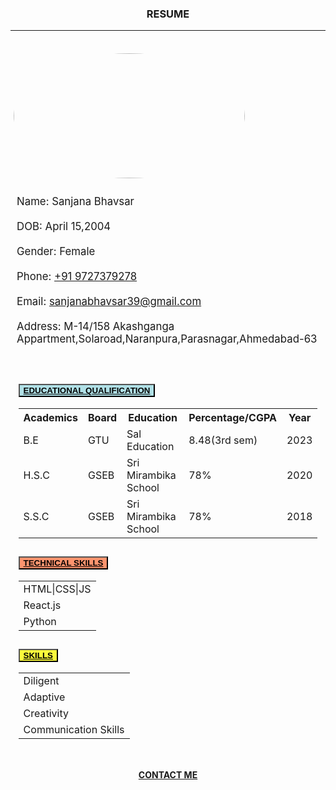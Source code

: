 <!DOCTYPE html>
<html lang="en">
<head>
    <meta charset="UTF-8">
    <meta name="viewport" content="width=device-width, initial-scale=1.0">
    <title>Resume</title>
    <link href="https://cdn.jsdelivr.net/npm/bootstrap@5.3.0/dist/css/bootstrap.min.css" rel="stylesheet" integrity="sha384-9ndCyUaIbzAi2FUVXJi0CjmCapSmO7SnpJef0486qhLnuZ2cdeRhO02iuK6FUUVM" crossorigin="anonymous">
    <link rel="stylesheet" href="style2.css">
    <link rel="Shortcut Icon" type="image/jpg" href="/practice/src/pngtree-vector-resume-icon-png-image_1018862.jpg" style="border-radius: 50%;">
    <link rel="stylesheet" href="https://cdnjs.cloudflare.com/ajax/libs/font-awesome/4.7.0/css/font-awesome.min.css">
    <script src="https://cdn.jsdelivr.net/npm/@popperjs/core@2.11.8/dist/umd/popper.min.js" integrity="sha384-I7E8VVD/ismYTF4hNIPjVp/Zjvgyol6VFvRkX/vR+Vc4jQkC+hVqc2pM8ODewa9r" crossorigin="anonymous"></script>
    <script src="https://cdn.jsdelivr.net/npm/bootstrap@5.3.0/dist/js/bootstrap.min.js" integrity="sha384-fbbOQedDUMZZ5KreZpsbe1LCZPVmfTnH7ois6mU1QK+m14rQ1l2bGBq41eYeM/fS" crossorigin="anonymous"></script>
</head>
</head>
<body>
        <center><h3>RESUME</h3></center><hr/><br/>
        <div class="row">
            <div class="col-md-4 d-flex justify-content-center" id="myid"> 
                <img src="src/IMG_20230623_220017 (1).jpg" height="200" width="370" class="img-thumbnail" style="padding: 1%; border-radius: 70%;"><br/><br/>
            </div>
            <div class="col-md-8" style="padding-top: 1%;">
                <div class="mb-3" style="font-size: larger;padding-left: 2%;">
                    <label for="name">Name:   Sanjana Bhavsar</label><br/><br/>
                    <label for="DOB">DOB:   April 15,2004</label><br/><br/>
                    <label for="gender">Gender: Female</label> <br/><br/> 
                    <label for="contact">Phone: <a href="tel:+91 9727379278"> +91 9727379278</a></label> <br/><br/>
                    <label for="email">Email: <a href="mailto:sanjanabhavsar39@gmail.com"> sanjanabhavsar39@gmail.com</a></label><br/><br/> 
                    <label for="address">Address: M-14/158 Akashganga Appartment,Solaroad,Naranpura,Parasnagar,Ahmedabad-63</label> <br/><br/> 
                </div>
            </div>
        </div> 
        <div class="accordion accordion-flush" id="accordionFlushExample" style="padding: 2.5%;">
            <div class="accordion-item">
              <h2 class="accordion-header">
                <button class="accordion-button collapsed" type="button" data-bs-toggle="collapse" data-bs-target="#flush-collapseOne" aria-expanded="false" aria-controls="flush-collapseOne" style="background-color: powderblue;">
                  <b><u>EDUCATIONAL QUALIFICATION</u></b>
                </button>
              </h2>
              <div id="flush-collapseOne" class="accordion-collapse collapse" data-bs-parent="#accordionFlushExample">
                <div class="accordion-body">
                   <table class="table table-striped">
                    <tr>
                        <th>
                            Academics
                        </th>
                        <th>
                            Board
                        </th>
                        <th>
                            Education
                        </th>
                        <th>
                            Percentage/CGPA
                        </th>
                        <th>
                            Year
                        </th>
                    </tr>
                    <tr>
                        <td>
                            B.E
                        </td>
                        <td>
                            GTU
                        </td>
                        <td>
                            Sal Education
                        </td>
                        <td>
                            8.48(3rd sem)
                        </td>
                        <td>
                            2023
                        </td>
                    </tr>
                    <tr>
                        <td>
                            H.S.C
                        </td>
                        <td>
                            GSEB
                        </td>
                        <td>
                            Sri Mirambika School
                        </td>
                        <td>
                            78%
                        </td>
                        <td>
                            2020
                        </td>
                    </tr>
                    <tr>
                        <td>
                            S.S.C
                        </td>
                        <td>
                            GSEB
                        </td>
                        <td>
                            Sri Mirambika School
                        </td>
                        <td>
                            78%
                        </td>
                        <td>
                            2018
                        </td>
                    </tr>
                   </table>
                </div>
              </div>
            </div>
            <div class="accordion-item">
              <h2 class="accordion-header">
                <button class="accordion-button collapsed" type="button" data-bs-toggle="collapse" data-bs-target="#flush-collapseTwo" aria-expanded="false" aria-controls="flush-collapseTwo" style="background-color: rgba(255, 127, 81, 0.822);">
                  <b><u>TECHNICAL SKILLS</u></b>
                </button>
              </h2>
              <div id="flush-collapseTwo" class="accordion-collapse collapse" data-bs-parent="#accordionFlushExample">
                <div class="accordion-body">
                    <table class="table table-striped">
                        <tr>
                            <td>
                                HTML|CSS|JS
                            </td>
                        </tr>
                        <tr>
                            <td>
                                React.js
                            </td>
                        </tr>
                        <tr>
                            <td>
                                Python
                            </td>
                        </tr>
                    </table>
                </div>
              </div>
            </div>
            <div class="accordion-item">
                <h2 class="accordion-header">
                  <button class="accordion-button collapsed" type="button" data-bs-toggle="collapse" data-bs-target="#flush-collapseThree" aria-expanded="false" aria-controls="flush-collapseThree" style="background-color: rgb(250, 250, 60);">
                    <b><u>SKILLS</u></b>
                  </button>
                </h2>
                <div id="flush-collapseThree" class="accordion-collapse collapse" data-bs-parent="#accordionFlushExample">
                  <div class="accordion-body">
                      <table class="table table-striped">
                          <tr>
                              <td>
                                  Diligent
                              </td>
                          </tr>  
                          <tr>
                              <td>
                                  Adaptive
                              </td>
                          </tr>
                          <tr>
                              <td>
                                  Creativity
                              </td>
                          </tr>
                          <tr>
                              <td>
                                  Communication Skills 
                              </td>
                          </tr>
                      </table>
                    </div>
                </div>
            </div>
        </div> 
        <div class="container d-flex justify-content-center">
            <label><center><h4><b><u>CONTACT ME</u></b></h4></center></label>
        </div>
        <a href="https://www.instagram.com/_its_me_sanjana/"><i class="fa fa-instagram" style="font-size:36px; color: rgba(226, 43, 211, 0.959);padding-left: 38% ;" ></i></a>
        <a href="https://bit.ly/42XsNJb"><i class="fa fa-whatsapp" style="font-size:36px;color: green;padding-left: 8%;"></i></a>
        <a href="https://www.linkedin.com/in/sanjana-bhavsar-92251b26a/"><i class="fa fa-linkedin-square" style="font-size:36px; color: blue; padding-left: 8%;"></i></a>
</body>
</html>
